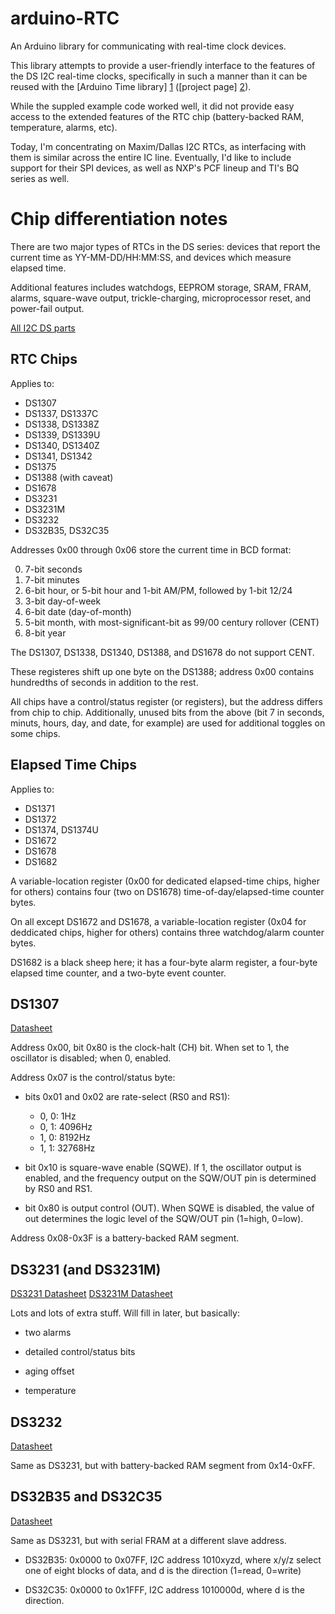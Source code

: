 arduino-RTC
===========

An Arduino library for communicating with real-time clock devices.

This library attempts to provide a user-friendly interface to the features
of the DS I2C real-time clocks, specifically in such a manner than it can
be reused with the [Arduino Time library] [1] ([project page] [2]).

While the suppled example code worked well, it did not provide easy access
to the extended features of the RTC chip (battery-backed RAM, temperature,
alarms, etc).

Today, I'm concentrating on Maxim/Dallas I2C RTCs, as interfacing with
them is similar across the entire IC line. Eventually, I'd like to include
support for their SPI devices, as well as NXP's PCF lineup and TI's BQ
series as well.

[1]: http://www.arduino.cc/playground/Code/Time
[2]: http://code.google.com/p/arduino-time/

Chip differentiation notes
==========================

There are two major types of RTCs in the DS series: devices that report
the current time as YY-MM-DD/HH:MM:SS, and devices which measure elapsed
time.

Additional features includes watchdogs, EEPROM storage, SRAM, FRAM, alarms,
square-wave output, trickle-charging, microprocessor reset, and power-fail
output.

[All I2C DS parts](http://para.maxim-ic.com/en/search.mvp?fam=rtc&374=I%3Csup%3E2%3C/sup%3EC&tree=timers)

RTC Chips
---------

Applies to:

- DS1307
- DS1337, DS1337C
- DS1338, DS1338Z
- DS1339, DS1339U
- DS1340, DS1340Z
- DS1341, DS1342
- DS1375
- DS1388 (with caveat)
- DS1678
- DS3231
- DS3231M
- DS3232
- DS32B35, DS32C35

Addresses 0x00 through 0x06 store the current time in BCD format:

0. 7-bit seconds
1. 7-bit minutes
2. 6-bit hour, or 5-bit hour and 1-bit AM/PM, followed by 1-bit 12/24
3. 3-bit day-of-week
4. 6-bit date (day-of-month)
5. 5-bit month, with most-significant-bit as 99/00 century rollover (CENT)
6. 8-bit year

The DS1307, DS1338, DS1340, DS1388, and DS1678 do not support CENT.

These registeres shift up one byte on the DS1388; address 0x00 contains
hundredths of seconds in addition to the rest.

All chips have a control/status register (or registers), but the address
differs from chip to chip. Additionally, unused bits from the above (bit 7
in seconds, minuts, hours, day, and date, for example) are used for
additional toggles on some chips.

Elapsed Time Chips
------------------

Applies to:

- DS1371
- DS1372
- DS1374, DS1374U
- DS1672
- DS1678
- DS1682

A variable-location register (0x00 for dedicated elapsed-time chips, higher
for others) contains four (two on DS1678) time-of-day/elapsed-time counter
bytes.

On all except DS1672 and DS1678, a variable-location register (0x04 for
deddicated chips, higher for others) contains three watchdog/alarm counter
bytes.

DS1682 is a black sheep here; it has a four-byte alarm register, a
four-byte elapsed time counter, and a two-byte event counter.

DS1307
------

[Datasheet](http://datasheets.maxim-ic.com/en/ds/DS1307.pdf)

Address 0x00, bit 0x80 is the clock-halt (CH) bit. When set to 1, the
oscillator is disabled; when 0, enabled.

Address 0x07 is the control/status byte:

* bits 0x01 and 0x02 are rate-select (RS0 and RS1):

  * 0, 0: 1Hz
  * 0, 1: 4096Hz
  * 1, 0: 8192Hz
  * 1, 1: 32768Hz

* bit 0x10 is square-wave enable (SQWE). If 1, the oscillator output is
  enabled, and the frequency output on the SQW/OUT pin is determined
  by RS0 and RS1.

* bit 0x80 is output control (OUT). When SQWE is disabled, the value of
  out determines the logic level of the SQW/OUT pin (1=high, 0=low).

Address 0x08-0x3F is a battery-backed RAM segment.

DS3231 (and DS3231M)
--------------------

[DS3231 Datasheet](http://datasheets.maxim-ic.com/en/ds/DS3231.pdf)
[DS3231M Datasheet](http://datasheets.maxim-ic.com/en/ds/DS3231M.pdf)

Lots and lots of extra stuff. Will fill in later, but basically:

* two alarms

* detailed control/status bits

* aging offset

* temperature

DS3232
------

[Datasheet](http://datasheets.maxim-ic.com/en/ds/DS3232.pdf)

Same as DS3231, but with battery-backed RAM segment from 0x14-0xFF.

DS32B35 and DS32C35
-------------------

[Datasheet](http://datasheets.maxim-ic.com/en/ds/DS32B35-DS32C35.pdf)

Same as DS3231, but with serial FRAM at a different slave address.

* DS32B35: 0x0000 to 0x07FF, I2C address 1010xyzd, where x/y/z select
  one of eight blocks of data, and d is the direction (1=read, 0=write)

* DS32C35: 0x0000 to 0x1FFF, I2C address 1010000d, where d is the
  direction.
